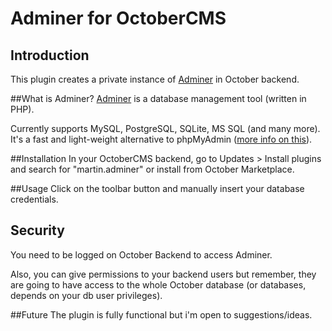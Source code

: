 # Adminer for OctoberCMS

## Introduction
This plugin creates a private instance of [Adminer](https://www.adminer.org/) in October backend.

##What is Adminer?
[Adminer](https://www.adminer.org/) is a database management tool (written in PHP).

Currently supports MySQL, PostgreSQL, SQLite, MS SQL (and many more). It's a fast and light-weight alternative to phpMyAdmin ([more info on this](https://www.adminer.org/en/phpmyadmin/)).

##Installation
In your OctoberCMS backend, go to Updates > Install plugins and search for "martin.adminer" or install from October Marketplace.

##Usage
Click on the toolbar button and manually insert your database credentials.

## Security
You need to be logged on October Backend to access Adminer.

Also, you can give permissions to your backend users but remember, they are going to have access to the whole October database (or databases, depends on your db user privileges).

##Future
The plugin is fully functional but i'm open to suggestions/ideas.
